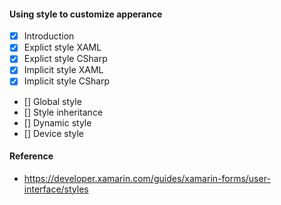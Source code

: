 #### Using style to customize apperance

- [x] Introduction
- [x] Explict style XAML
- [x] Explict style CSharp
- [x] Implicit style XAML
- [x] Implicit style CSharp
- [] Global style
- [] Style inheritance
- [] Dynamic style
- [] Device style

#### Reference

- https://developer.xamarin.com/guides/xamarin-forms/user-interface/styles